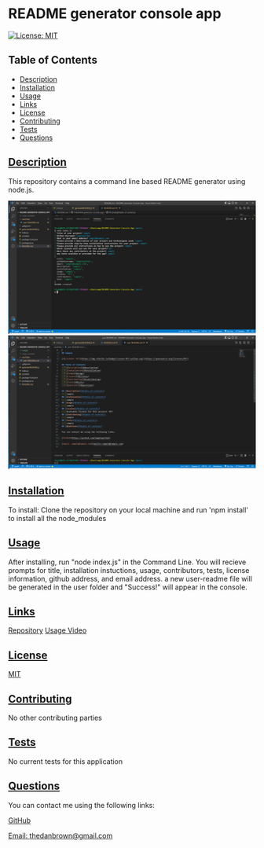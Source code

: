 
  # README generator console app
  
  [![License: MIT](https://img.shields.io/badge/License-MIT-yellow.svg)](https://opensource.org/licenses/MIT)

  ## Table of Contents
  * [Description](#description)
  * [Installation](#installation)
  * [Usage](#usage)
  * [Links](#links)
  * [License](#license)
  * [Contributing](#contributing)
  * [Tests](#tests)
  * [Questions](#questions)
  
  ## [Description](#table-of-contents)

  This repository contains a command line based README generator using node.js.

  ![App Run in Console](./images/terminalscreenshot.png)
  ![Sample Generated Readme](./images/generated-readme.png)

  ## [Installation](#table-of-contents)

  To install: Clone the repository on your local machine and run 'npm install' to install all the node_modules

  ## [Usage](#table-of-contents)

  After installing, run "node index.js" in the Command Line. You will recieve prompts for title, installation instuctions, usage, contributors, tests, license information, github address, and email address. a new user-readme file will be generated in the user folder and "Success!" will appear in the console. 
  
  ## [Links](#table-of-contents)

  [Repository](https://github.com/Thedanbrown/README-Generator-Console-App)
  [Usage Video](https://drive.google.com/file/d/1imLsBxmBGeT-9iHiEcY_9Zkvn3UdOSCF/view)

  ## [License](#table-of-contents)

  [MIT](https://opensource.org/licenses/MIT)

  ## [Contributing](#table-of-contents)
  No other contributing parties
    
  ## [Tests](#table-of-contents)    

  No current tests for this application

  ## [Questions](#table-of-contents)

  You can contact me using the following links:

  [GitHub](https://github.com/Thedanbrown)

  [Email: thedanbrown@gmail.com](mailto:thedanbrown@gmail.com)
